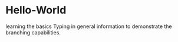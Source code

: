 # Hello-World
learning the basics
Typing in general information to
demonstrate the branching capabilities.
